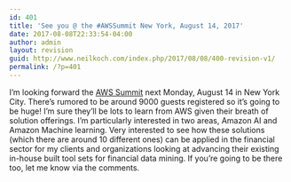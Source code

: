 ```yaml
---
id: 401
title: 'See you @ the #AWSSummit New York, August 14, 2017'
date: 2017-08-08T22:33:54-04:00
author: admin
layout: revision
guid: http://www.neilkoch.com/index.php/2017/08/08/400-revision-v1/
permalink: /?p=401
---
```

I&#8217;m looking forward the [AWS Summit](https://aws.amazon.com/summits/new-york/) next Monday, August 14 in New York City. There&#8217;s rumored to be around 9000 guests registered so it&#8217;s going to be huge! I&#8217;m sure they&#8217;ll be lots to learn from AWS given their breath of solution offerings. I&#8217;m particularly interested in two areas, Amazon AI and Amazon Machine learning. Very interested to see how these solutions (which there are around 10 different ones) can be applied in the financial sector for my clients and organizations looking at advancing their existing in-house built tool sets for financial data mining. If you&#8217;re going to be there too, let me know via the comments.

&nbsp;

&nbsp;